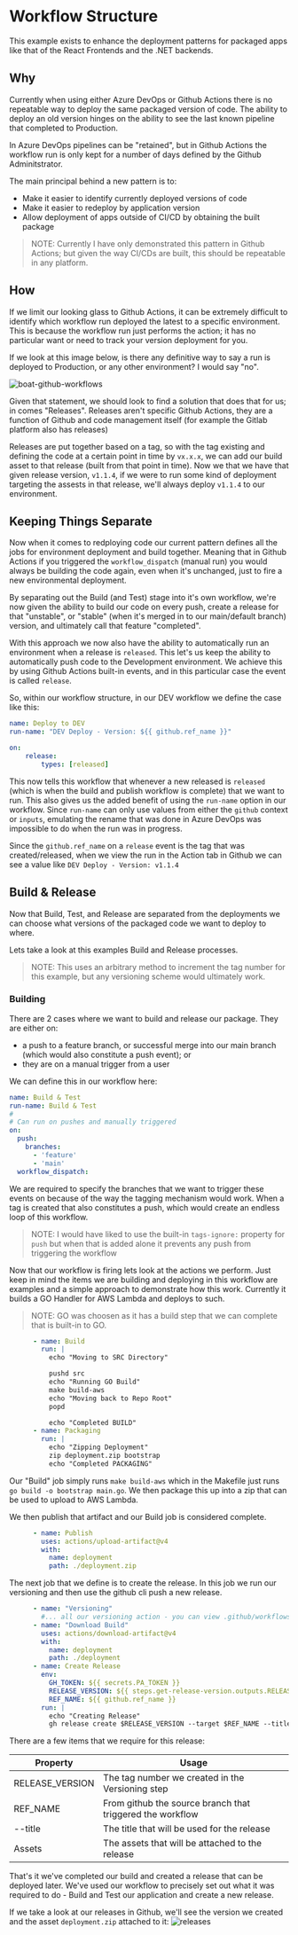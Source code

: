 # Workflow Structure

This example exists to enhance the deployment patterns for packaged apps like that of the React Frontends and the .NET backends.

## Why

Currently when using either Azure DevOps or Github Actions there is no repeatable way to deploy the same packaged version of code. The ability to deploy an old version hinges on the ability to see the last known pipeline that completed to Production.

In Azure DevOps pipelines can be "retained", but in Github Actions the workflow run is only kept for a number of days defined by the Github Adminitstrator.

The main principal behind a new pattern is to:

* Make it easier to identify currently deployed versions of code
* Make it easier to redeploy by application version
* Allow deployment of apps outside of CI/CD by obtaining the built package

> NOTE: Currently I have only demonstrated this pattern in Github Actions; but given the way CI/CDs are built, this should be repeatable in any platform.

## How

If we limit our looking glass to Github Actions, it can be extremely difficult to identify which workflow run deployed the latest to a specific environment. This is because the workflow run just performs the action; it has no particular want or need to track your version deployment for you.

If we look at this image below, is there any definitive way to say a run is deployed to Production, or any other environment? I would say "no".

![boat-github-workflows](./images/boat-github-workflows.png)

Given that statement, we should look to find a solution that does that for us; in comes "Releases". Releases aren't specific Github Actions, they are a function of Github and code management itself (for example the Gitlab platform also has releases)

Releases are put together based on a tag, so with the tag existing and defining the code at a certain point in time by `vx.x.x`, we can add our build asset to that release (built from that point in time). Now we that we have that given release version, `v1.1.4`, if we were to run some kind of deployment targeting the assests in that release, we'll always deploy `v1.1.4` to our environment.

## Keeping Things Separate

Now when it comes to redploying code our current pattern defines all the jobs for environment deployment and build together. Meaning that in Github Actions if you triggered the `workflow_dispatch` (manual run) you would always be building the code again, even when it's unchanged, just to fire a new environmental deployment.

By separating out the Build (and Test) stage into it's own workflow, we're now given the ability to build our code on every push, create a release for that "unstable", or "stable" (when it's merged in to our main/default branch) version, and ultimately call that feature "completed".

With this approach we now also have the ability to automatically run an environment when a release is `released`. This let's us keep the ability to automatically push code to the Development environment. We achieve this by using Github Actions built-in events, and in this particular case the event is called `release`.

So, within our workflow structure, in our DEV workflow we define the case like this:

```yaml
name: Deploy to DEV
run-name: "DEV Deploy - Version: ${{ github.ref_name }}"

on:
    release:
        types: [released]
```

This now tells this workflow that whenever a new released is `released` (which is when the build and publish workflow is complete) that we want to run. This also gives us the added benefit of using the `run-name` option in our workflow. Since `run-name` can only use values from either the `github` context or `inputs`, emulating the rename that was done in Azure DevOps was impossible to do when the run was in progress.

Since the `github.ref_name` on a `release` event is the tag that was created/released, when we view the run in the Action tab in Github we can see a value like `DEV Deploy - Version: v1.1.4`

## Build & Release

Now that Build, Test, and Release are separated from the deployments we can choose what versions of the packaged code we want to deploy to where.

Lets take a look at this examples Build and Release processes.

> NOTE: This uses an arbitrary method to increment the tag number for this example, but any versioning scheme would ultimately work.

### Building

There are 2 cases where we want to build and release our package. They are either on:

* a push to a feature branch, or successful merge into our main branch (which would also constitute a push event); or
* they are on a manual trigger from a user

We can define this in our workflow here:

```yaml
name: Build & Test
run-name: Build & Test
#
# Can run on pushes and manually triggered
on:
  push:
    branches:
      - 'feature'
      - 'main'
  workflow_dispatch:
```

We are required to specify the branches that we want to trigger these events on because of the way the tagging mechanism would work. When a tag is created that also constitutes a push, which would create an endless loop of this workflow.

> NOTE: I would have liked to use the built-in `tags-ignore:` property for `push` but when that is added alone it prevents any push from triggering the workflow

Now that our workflow is firing lets look at the actions we perform. Just keep in mind the items we are building and deploying in this workflow are examples and a simple approach to demonstrate how this work. Currently it builds a GO Handler for AWS Lambda and deploys to such.

> NOTE: GO was choosen as it has a build step that we can complete that is built-in to GO.

```yaml
      - name: Build
        run: |
          echo "Moving to SRC Directory"

          pushd src
          echo "Running GO Build"
          make build-aws
          echo "Moving back to Repo Root"
          popd

          echo "Completed BUILD"
      - name: Packaging
        run: |
          echo "Zipping Deployment"
          zip deployment.zip bootstrap
          echo "Completed PACKAGING"
```

Our "Build" job simply runs `make build-aws` which in the Makefile just runs `go build -o bootstrap main.go`. We then package this up into a zip that can be used to upload to AWS Lambda.

We then publish that artifact and our Build job is considered complete.

```yaml
      - name: Publish
        uses: actions/upload-artifact@v4
        with:
          name: deployment
          path: ./deployment.zip
```

The next job that we define is to create the release. In this job we run our versioning and then use the github cli push a new release.

```yaml
      - name: "Versioning"
        #... all our versioning action - you can view .github/workflows/build-and-test.yaml to see the full script
      - name: "Download Build"
        uses: actions/download-artifact@v4
        with:
          name: deployment
          path: ./deployment
      - name: Create Release
        env:
          GH_TOKEN: ${{ secrets.PA_TOKEN }}
          RELEASE_VERSION: ${{ steps.get-release-version.outputs.RELEASE_VERSION }}
          REF_NAME: ${{ github.ref_name }}
        run: |
          echo "Creating Release"
          gh release create $RELEASE_VERSION --target $REF_NAME --title $RELEASE_VERSION './deployment/deployment.zip'
```

There are a few items that we require for this release:

| Property | Usage |
|----------|-------|
| RELEASE_VERSION | The tag number we created in the Versioning step |
| REF_NAME | From github the source branch that triggered the workflow |
| --title | The title that will be used for the release |
| Assets | The assets that will be attached to the release |

That's it we've completed our build and created a release that can be deployed later. We've used our workflow to precisely set out what it was required to do - Build and Test our application and create a new release.

If we take a look at our releases in Github, we'll see the version we created and the asset `deployment.zip` attached to it:
![releases](./images/github-releases.png)


